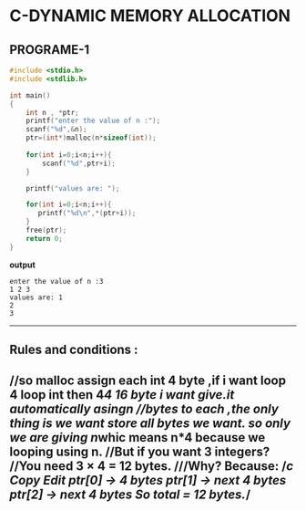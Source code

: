 # C-DYNAMIC MEMORY ALLOCATION
## PROGRAME-1

```c
#include <stdio.h>
#include <stdlib.h>

int main()
{
    int n , *ptr;
    printf("enter the value of n :");
    scanf("%d",&n);
    ptr=(int*)malloc(n*sizeof(int));
    
    for(int i=0;i<n;i++){
        scanf("%d",ptr+i);
    }

    printf("values are: ");

    for(int i=0;i<n;i++){
       printf("%d\n",*(ptr+i));
    }
    free(ptr);
    return 0;
}

 ```
 **output** 
 ```
 enter the value of n :3
1 2 3
values are: 1
2
3
```
---
## Rules and conditions :
 //so malloc assign each int 4 byte ,if i want loop 4 loop int then 4*4 16 byte i want give.it automatically asingn
    //bytes to each ,the only thing is we want store all bytes we want. so only we are giving n*whic means n*4 because we looping using n.
    //But if you want 3 integers?
    //You need 3 × 4 = 12 bytes.
    ///Why? Because:
    /*c
    Copy
    Edit
    ptr[0]  → 4 bytes
    ptr[1]  → next 4 bytes
    ptr[2]  → next 4 bytes
    So total = 12 bytes.*/
  ----

